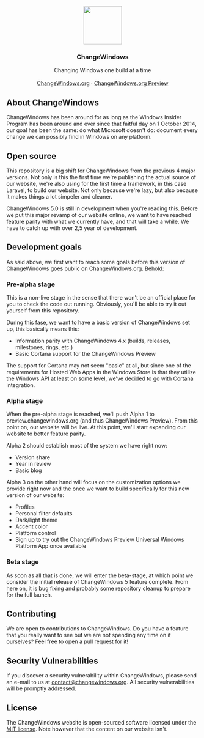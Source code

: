 <p align="center">
<img src="http://changewindows.org/assets/logo/logo-light.png" width="100px" height="auto">

<h3 align="center">ChangeWindows</h3>

<p align="center">
Changing Windows one build at a time
<br />
<br />
<a href="https://changewindows.org">ChangeWindows.org</a>
&middot;
<a href="https://preview.changewindows.org">ChangeWindows.org Preview</a>
</p>
</p>

## About ChangeWindows

ChangeWindows has been around for as long as the Windows Insider Program has been around and ever since that faitful day on 1 October 2014, our goal has been the same: do what Microsoft doesn't do: document every change we can possibly find in Windows on any platform.

## Open source

This repository is a big shift for ChangeWindows from the previous 4 major versions. Not only is this the first time we're publishing the actual source of our website, we're also using for the first time a framework, in this case Laravel, to build our website. Not only because we're lazy, but also because it makes things a lot simpeler and cleaner.

ChangeWindows 5.0 is still in development when you're reading this. Before we put this major revamp of our website online, we want to have reached feature parity with what we currently have, and that will take a while. We have to catch up with over 2,5 year of development.

## Development goals

As said above, we first want to reach some goals before this version of ChangeWindows goes public on ChangeWindows.org. Behold:

### Pre-alpha stage

This is a non-live stage in the sense that there won't be an official place for you to check the code out running. Obviously, you'll be able to try it out yourself from this repository.

During this fase, we want to have a basic version of ChangeWindows set up, this basically means this:

- Information parity with ChangeWindows 4.x (builds, releases, milestones, rings, etc.)
- Basic Cortana support for the ChangeWindows Preview

The support for Cortana may not seem "basic" at all, but since one of the requirements for Hosted Web Apps in the Windows Store is that they utilize the Windows API at least on some level, we've decided to go with Cortana integration.

### Alpha stage

When the pre-alpha stage is reached, we'll push Alpha 1 to preview.changewindows.org (and thus ChangeWindows Preview). From this point on, our website will be live. At this point, we'll start expanding our website to better feature parity.

Alpha 2 should establish most of the system we have right now:

- Version share
- Year in review
- Basic blog

Alpha 3 on the other hand will focus on the customization options we provide right now and the once we want to build specifically for this new version of our website:

- Profiles
- Personal filter defaults
- Dark/light theme
- Accent color
- Platform control
- Sign up to try out the ChangeWindows Preview Universal Windows Platform App once available

### Beta stage

As soon as all that is done, we will enter the beta-stage, at which point we consider the initial release of ChangeWindows 5 feature complete. From here on, it is bug fixing and probably some repository cleanup to prepare for the full launch.

## Contributing

We are open to contributions to ChangeWindows. Do you have a feature that you really want to see but we are not spending any time on it ourselves? Feel free to open a pull request for it!

## Security Vulnerabilities

If you discover a security vulnerability within ChangeWindows, please send an e-mail to us at contact@changewindows.org. All security vulnerabilities will be promptly addressed.

## License

The ChangeWindows website is open-sourced software licensed under the [MIT license](http://opensource.org/licenses/MIT). Note however that the content on our website isn't.